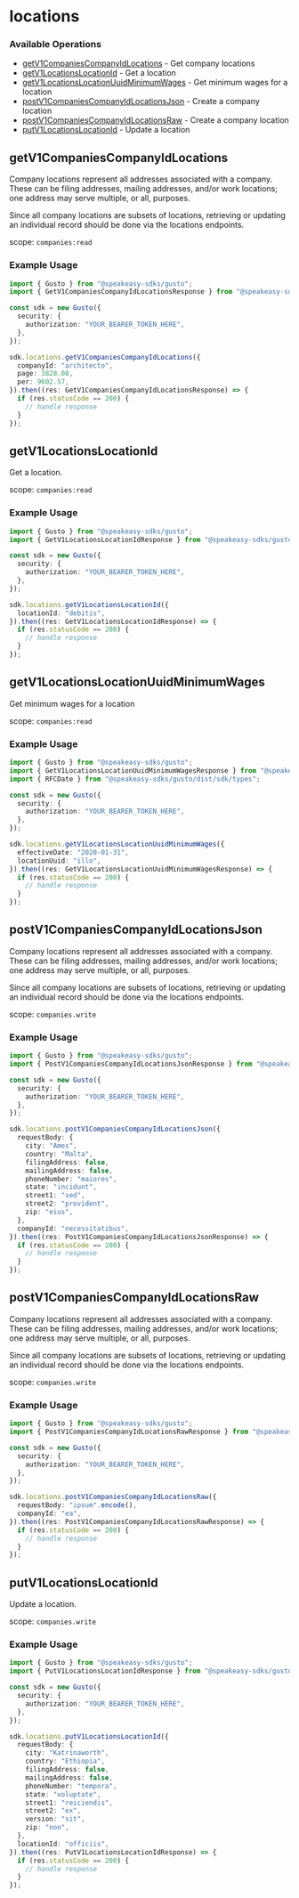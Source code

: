 # locations

### Available Operations

* [getV1CompaniesCompanyIdLocations](#getv1companiescompanyidlocations) - Get company locations
* [getV1LocationsLocationId](#getv1locationslocationid) - Get a location
* [getV1LocationsLocationUuidMinimumWages](#getv1locationslocationuuidminimumwages) - Get minimum wages for a location
* [postV1CompaniesCompanyIdLocationsJson](#postv1companiescompanyidlocationsjson) - Create a company location
* [postV1CompaniesCompanyIdLocationsRaw](#postv1companiescompanyidlocationsraw) - Create a company location
* [putV1LocationsLocationId](#putv1locationslocationid) - Update a location

## getV1CompaniesCompanyIdLocations

Company locations represent all addresses associated with a company. These can be filing addresses, mailing addresses, and/or work locations; one address may serve multiple, or all, purposes.

Since all company locations are subsets of locations, retrieving or updating an individual record should be done via the locations endpoints.

scope: `companies:read`

### Example Usage

```typescript
import { Gusto } from "@speakeasy-sdks/gusto";
import { GetV1CompaniesCompanyIdLocationsResponse } from "@speakeasy-sdks/gusto/dist/sdk/models/operations";

const sdk = new Gusto({
  security: {
    authorization: "YOUR_BEARER_TOKEN_HERE",
  },
});

sdk.locations.getV1CompaniesCompanyIdLocations({
  companyId: "architecto",
  page: 3828.08,
  per: 9602.57,
}).then((res: GetV1CompaniesCompanyIdLocationsResponse) => {
  if (res.statusCode == 200) {
    // handle response
  }
});
```

## getV1LocationsLocationId

Get a location.

scope: `companies:read`

### Example Usage

```typescript
import { Gusto } from "@speakeasy-sdks/gusto";
import { GetV1LocationsLocationIdResponse } from "@speakeasy-sdks/gusto/dist/sdk/models/operations";

const sdk = new Gusto({
  security: {
    authorization: "YOUR_BEARER_TOKEN_HERE",
  },
});

sdk.locations.getV1LocationsLocationId({
  locationId: "debitis",
}).then((res: GetV1LocationsLocationIdResponse) => {
  if (res.statusCode == 200) {
    // handle response
  }
});
```

## getV1LocationsLocationUuidMinimumWages

Get minimum wages for a location

scope: `companies:read`

### Example Usage

```typescript
import { Gusto } from "@speakeasy-sdks/gusto";
import { GetV1LocationsLocationUuidMinimumWagesResponse } from "@speakeasy-sdks/gusto/dist/sdk/models/operations";
import { RFCDate } from "@speakeasy-sdks/gusto/dist/sdk/types";

const sdk = new Gusto({
  security: {
    authorization: "YOUR_BEARER_TOKEN_HERE",
  },
});

sdk.locations.getV1LocationsLocationUuidMinimumWages({
  effectiveDate: "2020-01-31",
  locationUuid: "illo",
}).then((res: GetV1LocationsLocationUuidMinimumWagesResponse) => {
  if (res.statusCode == 200) {
    // handle response
  }
});
```

## postV1CompaniesCompanyIdLocationsJson

Company locations represent all addresses associated with a company. These can be filing addresses, mailing addresses, and/or work locations; one address may serve multiple, or all, purposes.

Since all company locations are subsets of locations, retrieving or updating an individual record should be done via the locations endpoints.

scope: `companies.write`

### Example Usage

```typescript
import { Gusto } from "@speakeasy-sdks/gusto";
import { PostV1CompaniesCompanyIdLocationsJsonResponse } from "@speakeasy-sdks/gusto/dist/sdk/models/operations";

const sdk = new Gusto({
  security: {
    authorization: "YOUR_BEARER_TOKEN_HERE",
  },
});

sdk.locations.postV1CompaniesCompanyIdLocationsJson({
  requestBody: {
    city: "Ames",
    country: "Malta",
    filingAddress: false,
    mailingAddress: false,
    phoneNumber: "maiores",
    state: "incidunt",
    street1: "sed",
    street2: "provident",
    zip: "eius",
  },
  companyId: "necessitatibus",
}).then((res: PostV1CompaniesCompanyIdLocationsJsonResponse) => {
  if (res.statusCode == 200) {
    // handle response
  }
});
```

## postV1CompaniesCompanyIdLocationsRaw

Company locations represent all addresses associated with a company. These can be filing addresses, mailing addresses, and/or work locations; one address may serve multiple, or all, purposes.

Since all company locations are subsets of locations, retrieving or updating an individual record should be done via the locations endpoints.

scope: `companies.write`

### Example Usage

```typescript
import { Gusto } from "@speakeasy-sdks/gusto";
import { PostV1CompaniesCompanyIdLocationsRawResponse } from "@speakeasy-sdks/gusto/dist/sdk/models/operations";

const sdk = new Gusto({
  security: {
    authorization: "YOUR_BEARER_TOKEN_HERE",
  },
});

sdk.locations.postV1CompaniesCompanyIdLocationsRaw({
  requestBody: "ipsum".encode(),
  companyId: "ea",
}).then((res: PostV1CompaniesCompanyIdLocationsRawResponse) => {
  if (res.statusCode == 200) {
    // handle response
  }
});
```

## putV1LocationsLocationId

Update a location.

scope: `companies.write`

### Example Usage

```typescript
import { Gusto } from "@speakeasy-sdks/gusto";
import { PutV1LocationsLocationIdResponse } from "@speakeasy-sdks/gusto/dist/sdk/models/operations";

const sdk = new Gusto({
  security: {
    authorization: "YOUR_BEARER_TOKEN_HERE",
  },
});

sdk.locations.putV1LocationsLocationId({
  requestBody: {
    city: "Katrinaworth",
    country: "Ethiopia",
    filingAddress: false,
    mailingAddress: false,
    phoneNumber: "tempora",
    state: "voluptate",
    street1: "reiciendis",
    street2: "ex",
    version: "sit",
    zip: "non",
  },
  locationId: "officiis",
}).then((res: PutV1LocationsLocationIdResponse) => {
  if (res.statusCode == 200) {
    // handle response
  }
});
```
